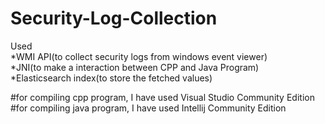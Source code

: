 # Security-Log-Collection

Used  
  *WMI API(to collect security logs from windows event viewer)  
  *JNI(to make a interaction between CPP and Java Program)  
  *Elasticsearch index(to store the fetched values)      




#for compiling cpp program, I have used Visual Studio Community Edition  
#for compiling java program, I have used Intellij Community Edition
